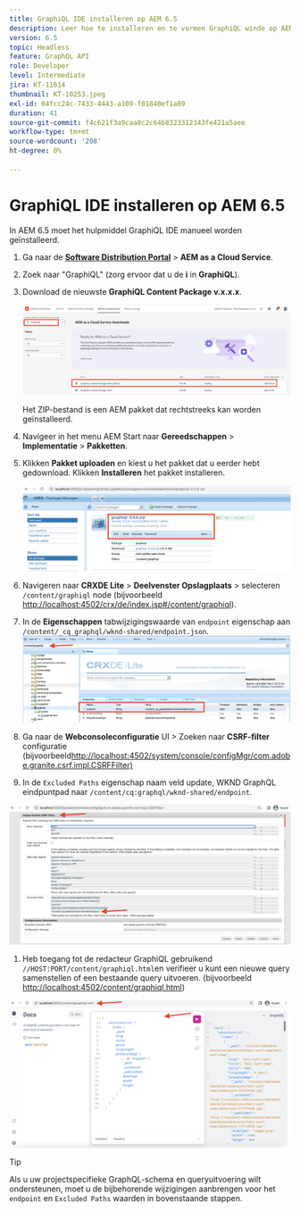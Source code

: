 ```yaml
---
title: GraphiQL IDE installeren op AEM 6.5
description: Leer hoe te installeren en te vormen GraphiQL winde op AEM 6.5
version: 6.5
topic: Headless
feature: GraphQL API
role: Developer
level: Intermediate
jira: KT-11614
thumbnail: KT-10253.jpeg
exl-id: 04fcc24c-7433-4443-a109-f01840ef1a89
duration: 41
source-git-commit: f4c621f3a9caa8c2c64b8323312343fe421a5aee
workflow-type: tm+mt
source-wordcount: '208'
ht-degree: 0%

---
```


# GraphiQL IDE installeren op AEM 6.5

In AEM 6.5 moet het hulpmiddel GraphiQL IDE manueel worden geïnstalleerd.

1. Ga naar de **[Software Distribution Portal](https://experience.adobe.com/#/downloads/content/software-distribution/en/aemcloud.html)** > **AEM as a Cloud Service**.
1. Zoek naar &quot;GraphiQL&quot; (zorg ervoor dat u de **i** in **GraphiQL**).
1. Download de nieuwste **GraphiQL Content Package v.x.x.x**.

   ![GraphiQL-pakket downloaden](assets/graphiql/software-distribution.png)

   Het ZIP-bestand is een AEM pakket dat rechtstreeks kan worden geïnstalleerd.

1. Navigeer in het menu AEM Start naar **Gereedschappen** > **Implementatie** > **Pakketten**.
1. Klikken **Pakket uploaden** en kiest u het pakket dat u eerder hebt gedownload. Klikken **Installeren** het pakket installeren.

   ![GraphiQL-pakket installeren](assets/graphiql/install-graphiql-package.png)

1. Navigeren naar **CRXDE Lite** > **Deelvenster Opslagplaats** > selecteren `/content/graphiql` node (bijvoorbeeld <http://localhost:4502/crx/de/index.jsp#/content/graphiql>).
1. In de **Eigenschappen** tabwijzigingswaarde van `endpoint` eigenschap aan `/content/_cq_graphql/wknd-shared/endpoint.json`.
   ![Waarde van eindpunteigenschap wijzigen](assets/graphiql/endpoint-prop-value-change.png)

1. Ga naar de **Webconsoleconfiguratie** UI > Zoeken naar **CSRF-filter** configuratie (bijvoorbeeld<http://localhost:4502/system/console/configMgr/com.adobe.granite.csrf.impl.CSRFFilter)>
1. In de `Excluded Paths` eigenschap naam veld update, WKND GraphQL eindpuntpad naar `/content/cq:graphql/wknd-shared/endpoint`.

![Waarde van padeigenschap uitsluiten](assets/graphiql/exclude-paths-value-change.png)

1. Heb toegang tot de redacteur GraphiQL gebruikend `//HOST:PORT/content/graphiql.html`en verifieer u kunt een nieuwe query samenstellen of een bestaande query uitvoeren. (bijvoorbeeld <http://localhost:4502/content/graphiql.html>)

![GraphiQL Editor](assets/graphiql/graphiql-editor.png)

>[!TIP]
>
>Als u uw projectspecifieke GraphQL-schema en queryuitvoering wilt ondersteunen, moet u de bijbehorende wijzigingen aanbrengen voor het `endpoint` en `Excluded Paths` waarden in bovenstaande stappen.

